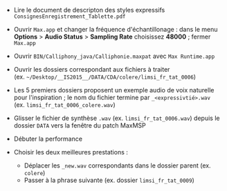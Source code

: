 * Lire le document de descripton des styles expressifs `ConsignesEnregistrement_Tablette.pdf`

* Ouvrir `Max.app` et changer la fréquence d'échantillonage : dans le menu **Options** > **Audio Status** > **Sampling Rate** choisissez **48000** ; fermer `Max.app`

* Ouvrir `BIN/Calliphony_java/Calliphonie.maxpat` avec `Max Runtime.app`

* Ouvrir les dossiers correspondant aux fichiers à traiter<br>
(ex. `~/Desktop/__IS2015__/DATA/CDA/colere/limsi_fr_tat_0006`)

* Les 5 premiers dossiers proposent un exemple audio de voix naturelle pour l'inspiration ; le nom du fichier termine par `_<expressivtié>.wav` (ex. `limsi_fr_tat_0006_colere.wav`)

* Glisser le fichier de synthèse `.wav` (ex. `limsi_fr_tat_0006.wav`) depuis le dossier `DATA` vers la fenêtre du patch MaxMSP

* Débuter la performance

* Choisir les deux meilleures prestations :
    * Déplacer les `_new.wav` correspondants dans le dossier parent (ex. `colere`)
    * Passer à la phrase suivante (ex. dossier `limsi_fr_tat_0009`)
